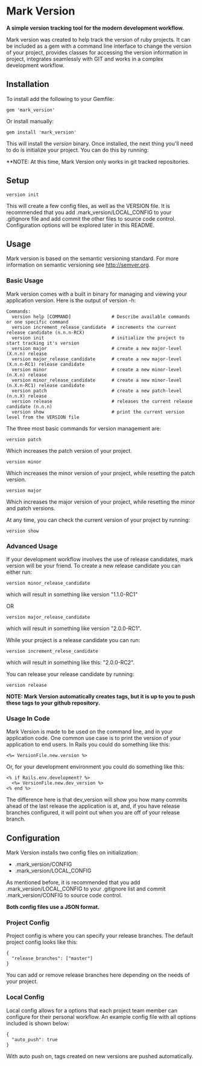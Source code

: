 # Mark Version

**A simple version tracking tool for the modern development workflow.**

Mark version was created to help track the version of ruby projects. It can be included as a gem with a command line interface to change the version of your project, provides classes for accessing the version information in project, integrates seamlessly with GIT and works in a complex development workflow.

## Installation

To install add the following to your Gemfile:

```
gem 'mark_version'
```

Or install manually:

```
gem install 'mark_version'
```

This will install the *version* binary. Once installed, the next thing you'll need to do is initialize your project. You can do this by running:

**NOTE: At this time, Mark Version only works in git tracked repositories.

## Setup

```
version init
```

This will create a few config files, as well as the VERSION file. It is recommended that you add .mark_version/LOCAL_CONFIG to your .gitignore file and add commit the other files to source code control. Configuration options will be explored later in this README.

## Usage

Mark version is based on the semantic versioning standard. For more information on semantic versioning see http://semver.org.

### Basic Usage

Mark version comes with a built in binary for managing and viewing your application version. Here is the output of version -h:

```
Commands:
  version help [COMMAND]               # Describe available commands or one specific command
  version increment_release_candidate  # increments the current release candidate (n.n.n-RCX)
  version init                         # initialize the project to start tracking it's version
  version major                        # create a new major-level (X.n.n) release
  version major_release_candidate      # create a new major-level (X.n.n-RC1) release candidate
  version minor                        # create a new minor-level (n.X.n) release
  version minor_release_candidate      # create a new minor-level (n.X.n-RC1) release candidate
  version patch                        # create a new patch-level (n.n.X) release
  version release                      # releases the current release candidate (n.n.n)
  version show                         # print the current version level from the VERSION file
```

The three most basic commands for version management are:

```
version patch
```
Which increases the patch version of your project.

```
version minor
```
Which increases the minor version of your project, while resetting the patch version.

```
version major
```
Which increases the major version of your project, while resetting the minor and patch versions.

At any time, you can check the current version of your project by running:
```
version show
```

### Advanced Usage

If your development workflow involves the use of release candidates, mark version will be your friend. To create a new release candidate you can either run:

```
version minor_release_candidate
```

which will result in something like version "1.1.0-RC1"

OR

```
version major_release_candidate
```

which will result in something like version "2.0.0-RC1".

While your project is a release candidate you can run:

```
version increment_relese_candidate
```

which will result in something like this: "2.0.0-RC2".

You can release your release candidate by running:

```
version release
````

**NOTE: Mark Version automatically creates tags, but it is up to you to push these tags to your github repository.**

### Usage In Code

Mark Version is made to be used on the command line, and in your application code. One common use case is to print the version of your application to end users. In Rails you could do something like this:

```
<%= VersionFile.new.version %>
```

Or, for your development environment you could do something like this:

```
<% if Rails.env.development? %>
  <%= VersionFile.new.dev_version %>
<% end %>
```

The difference here is that dev_version will show you how many commits ahead of the last release the application is at, and, if you have release branches configured, it will point out when you are off of your release branch.

## Configuration

Mark Version installs two config files on initialization:

* .mark_version/CONFIG
* .mark_version/LOCAL_CONFIG

As mentioned before, it is recommended that you add .mark_version/LOCAL_CONFIG to your .gitignore list and commit .mark_version/CONFIG to source code control.

**Both config files use a JSON format.**

### Project Config

Project config is where you can specify your release branches. The default project config looks like this:

```
{
  "release_branches": ["master"]
}
```

You can add or remove release branches here depending on the needs of your project.

### Local Config

Local config allows for a options that each project team member can configure for their personal workflow. An example config file with all options included is shown below:

```
{
  "auto_push": true
}
```

With auto push on, tags created on new versions are pushed automatically.
